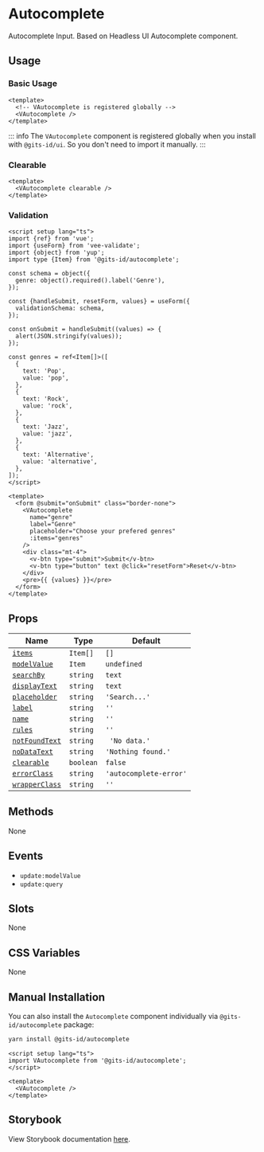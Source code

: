 # Autocomplete

Autocomplete Input. Based on Headless UI Autocomplete component.

## Usage

### Basic Usage

```vue
<template>
  <!-- VAutocomplete is registered globally -->
  <VAutocomplete />
</template>
```

<LivePreview src="components-autocomplete--default" />

::: info
The `VAutocomplete` component is registered globally when you install with `@gits-id/ui`. So you don't need to import it manually.
:::

### Clearable

```vue
<template>
  <VAutocomplete clearable />
</template>
```

<LivePreview src="components-autocomplete--clearable" />

### Validation

```vue
<script setup lang="ts">
import {ref} from 'vue';
import {useForm} from 'vee-validate';
import {object} from 'yup';
import type {Item} from '@gits-id/autocomplete';

const schema = object({
  genre: object().required().label('Genre'),
});

const {handleSubmit, resetForm, values} = useForm({
  validationSchema: schema,
});

const onSubmit = handleSubmit((values) => {
  alert(JSON.stringify(values));
});

const genres = ref<Item[]>([
  {
    text: 'Pop',
    value: 'pop',
  },
  {
    text: 'Rock',
    value: 'rock',
  },
  {
    text: 'Jazz',
    value: 'jazz',
  },
  {
    text: 'Alternative',
    value: 'alternative',
  },
]);
</script>

<template>
  <form @submit="onSubmit" class="border-none">
    <VAutocomplete
      name="genre"
      label="Genre"
      placeholder="Choose your prefered genres"
      :items="genres"
    />
    <div class="mt-4">
      <v-btn type="submit">Submit</v-btn>
      <v-btn type="button" text @click="resetForm">Reset</v-btn>
    </div>
    <pre>{{ {values} }}</pre>
  </form>
</template>
```

<LivePreview src="components-autocomplete--validation" />

## Props

| Name                            | Type      | Default                |
| ------------------------------- | --------- | ---------------------- |
| [`items`](#items)               | `Item[]`  | `[]`                   |
| [`modelValue`](#modelValue)     | `Item`    | `undefined`            |
| [`searchBy`](#searchBy)         | `string`  | `text`                 |
| [`displayText`](#displayText)   | `string`  | `text`                 |
| [`placeholder`](#placeholder)   | `string`  | `'Search...'`          |
| [`label`](#label)               | `string`  | `''`                   |
| [`name`](#name)                 | `string`  | `''`                   |
| [`rules`](#rules)               | `string`  | `''`                   |
| [`notFoundText`](#notFoundText) | `string`  | ` 'No data.'`          |
| [`noDataText`](#noDataText)     | `string`  | `'Nothing found.'`     |
| [`clearable`](#clearable)       | `boolean` | `false`                |
| [`errorClass`](#errorClass)     | `string`  | `'autocomplete-error'` |
| [`wrapperClass`](#wrapperClass) | `string`  | `''`                   |

## Methods

None

## Events

- `update:modelValue`
- `update:query`

## Slots

None

## CSS Variables

None

## Manual Installation

You can also install the `Autocomplete` component individually via `@gits-id/autocomplete` package:

```bash
yarn install @gits-id/autocomplete
```

```vue
<script setup lang="ts">
import VAutocomplete from '@gits-id/autocomplete';
</script>

<template>
  <VAutocomplete />
</template>
```

## Storybook

View Storybook documentation [here](https://gits-ui.web.app/?path=/story/components-autocomplete--default).
